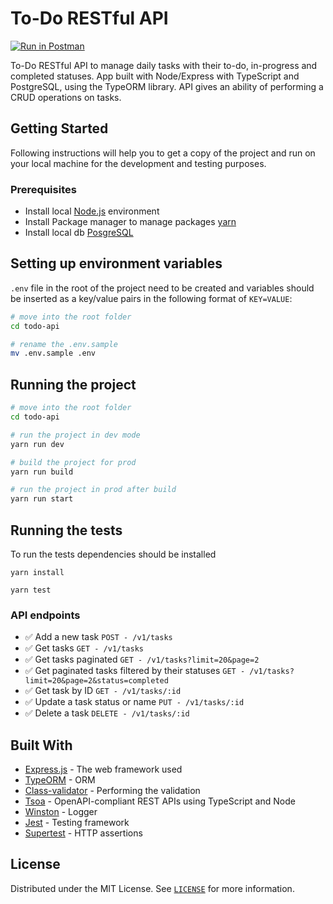# To-Do RESTful API
[![Run in Postman](https://run.pstmn.io/button.svg)](https://documenter.getpostman.com/view/16055227/UVByKqVG)

To-Do RESTful API to manage daily tasks with their to-do, in-progress and completed statuses. App built with Node/Express with TypeScript and PostgreSQL, using the TypeORM library. API gives an ability of performing a CRUD operations on tasks.


## Getting Started

Following instructions will help you to get a copy of the project and run on your local machine for the development and testing purposes.


### Prerequisites

- Install local [Node.js](https://nodejs.org/) environment
- Install Package manager to manage packages [yarn](https://classic.yarnpkg.com/en/docs/install/#mac-stable)
- Install local db [PosgreSQL](https://www.postgresql.org/download/)


## Setting up environment variables
`.env` file in the root of the project need to be created and variables should be inserted as a key/value pairs in the following format of `KEY=VALUE`:
```bash
# move into the root folder
cd todo-api

# rename the .env.sample
mv .env.sample .env
```


## Running the project
```bash
# move into the root folder
cd todo-api

# run the project in dev mode
yarn run dev

# build the project for prod
yarn run build

# run the project in prod after build
yarn run start
```

## Running the tests

To run the tests dependencies should be installed 

```shell
yarn install

yarn test
```

### API endpoints

- ✅ Add a new task `POST - /v1/tasks`
- ✅ Get tasks `GET - /v1/tasks`
- ✅ Get tasks paginated `GET - /v1/tasks?limit=20&page=2`
- ✅ Get paginated tasks filtered by their statuses `GET - /v1/tasks?limit=20&page=2&status=completed`
- ✅ Get task by ID `GET - /v1/tasks/:id`
- ✅ Update a task status or name `PUT - /v1/tasks/:id`
- ✅ Delete a task `DELETE - /v1/tasks/:id`


## Built With

* [Express.js](https://expressjs.com/) - The web framework used
* [TypeORM](https://typeorm.io/#/) - ORM
* [Class-validator](https://www.npmjs.com/package/class-validator) - Performing the validation
* [Tsoa](https://tsoa-community.github.io/docs/getting-started.html) - OpenAPI-compliant REST APIs using TypeScript and Node
* [Winston](https://github.com/winstonjs/winston) - Logger
* [Jest](https://jestjs.io/) - Testing framework
* [Supertest](https://github.com/visionmedia/supertest) - HTTP assertions

## License
Distributed under the MIT License. See [`LICENSE`](https://github.com/aaabdyrahmanov/todo-api/blob/master/LICENSE) for more information.